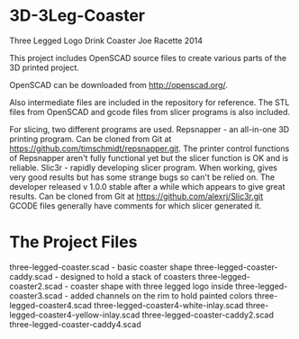 3D-3Leg-Coaster
===============

Three Legged Logo Drink Coaster
Joe Racette 2014

This project includes OpenSCAD source files to create various parts of the 3D printed project.

OpenSCAD can be downloaded from http://openscad.org/.

Also intermediate files are included in the repository for reference. The STL files from OpenSCAD and gcode files from slicer programs is also included.

For slicing, two different programs are used.
Repsnapper - an all-in-one 3D printing program. Can be cloned from Git at https://github.com/timschmidt/repsnapper.git. The printer control functions of Repsnapper aren't fully functional yet but the slicer function is OK and is reliable.
Slic3r - rapidly developing slicer program. When working, gives very good results but has some strange bugs so can't be relied on. The developer released v 1.0.0 stable after a while which appears to give great results. Can be cloned from Git at https://github.com/alexrj/Slic3r.git
GCODE files generally have comments for which slicer generated it.

The Project Files
=================
three-legged-coaster.scad - basic coaster shape
three-legged-coaster-caddy.scad - designed to hold a stack of coasters
three-legged-coaster2.scad - coaster shape with three legged logo inside
three-legged-coaster3.scad - added channels on the rim to hold painted colors
three-legged-coaster4.scad
three-legged-coaster4-white-inlay.scad
three-legged-coaster4-yellow-inlay.scad
three-legged-coaster-caddy2.scad
three-legged-coaster-caddy4.scad



